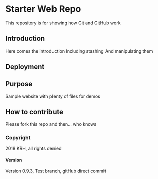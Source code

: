 # Starter Web Repo

This repository is for showing how Git and GitHub work

## Introduction

Here comes the introduction
Including stashing
And manipulating them

## Deployment

## Purpose

Sample website with plenty of files for demos

## How to contribute

Please fork this repo and then... who knows

### Copyright

2018 KRH, all rights denied

#### Version

Version 0.9.3, Test branch, gitHub direct commit
